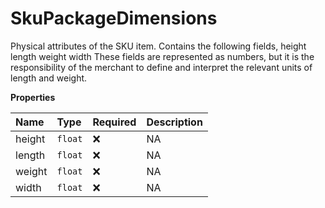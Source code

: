 # SkuPackageDimensions

Physical attributes of the SKU item. Contains the following fields, height length weight width These fields are represented as numbers, but it is the responsibility of the merchant to define and interpret the relevant units of length and weight.

**Properties**

| Name   | Type    | Required | Description |
| :----- | :------ | :------- | :---------- |
| height | `float` | ❌       | NA          |
| length | `float` | ❌       | NA          |
| weight | `float` | ❌       | NA          |
| width  | `float` | ❌       | NA          |
